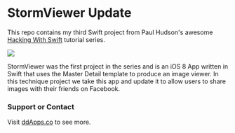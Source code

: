 # StormViewer Update
This repo contains my third Swift project from Paul Hudson's awesome [Hacking With Swift](http://www.hackingwithswift.com/) tutorial series.

![](https://raw.githubusercontent.com/duliodenis/HackingWithSwift/master/art/AddingSocial.png)

StormViewer was the first project in the series and is an iOS 8 App written in Swift that uses the Master Detail template to produce an image viewer. In this technique project we take this app and update it to allow users to share images with their friends on Facebook.

### Support or Contact
Visit [ddApps.co](http://ddapps.co) to see more.

